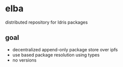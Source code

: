 # elba
distributed repository for Idris packages

## goal

- decentralized append-only package store over ipfs
- use based package resolution using types
- no versions
